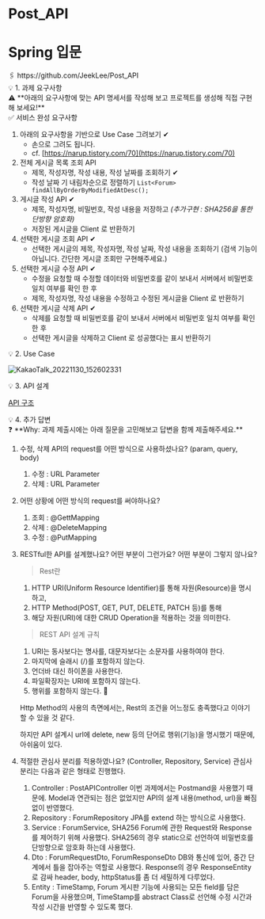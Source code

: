 # Post_API
# Spring 입문

<aside>
🖇️ https://github.com/JeekLee/Post_API

</aside>

<aside>
💡 1. 과제 요구사항

</aside>

<aside>
⚠️ **아래의 요구사항에 맞는 API 명세서를 작성해 보고 프로젝트를 생성해 직접 구현해 보세요!**

</aside>

<aside>
✅ 서비스 완성 요구사항

</aside>

1. 아래의 요구사항을 기반으로 Use Case 그려보기 ✔
    - 손으로 그려도 됩니다.
    - cf. [https://narup.tistory.com/70](https://narup.tistory.com/70)
2. 전체 게시글 목록 조회 API
    - 제목, 작성자명, 작성 내용, 작성 날짜를 조회하기 ✔
    - 작성 날짜 기 내림차순으로 정렬하기 `List<Forum> findAllByOrderByModifiedAtDesc();`
3. 게시글 작성 API ✔
    - 제목, 작성자명, 비밀번호, 작성 내용을 저장하고 *(추가구현 : SHA256을 통한 단방향 암호화)*
    - 저장된 게시글을 Client 로 반환하기
4. 선택한 게시글 조회 API ✔
    - 선택한 게시글의 제목, 작성자명, 작성 날짜, 작성 내용을 조회하기 
    (검색 기능이 아닙니다. 간단한 게시글 조회만 구현해주세요.)
5. 선택한 게시글 수정 API ✔
    - 수정을 요청할 때 수정할 데이터와 비밀번호를 같이 보내서 서버에서 비밀번호 일치 여부를 확인 한 후
    - 제목, 작성자명, 작성 내용을 수정하고 수정된 게시글을 Client 로 반환하기
6. 선택한 게시글 삭제 API ✔
    - 삭제를 요청할 때 비밀번호를 같이 보내서 서버에서 비밀번호 일치 여부를 확인 한 후
    - 선택한 게시글을 삭제하고 Client 로 성공했다는 표시 반환하기

<aside>
💡 2. Use Case

</aside>

![KakaoTalk_20221130_152602331](https://user-images.githubusercontent.com/72681875/204935243-d1b50ba1-ba5c-4ec6-b6cb-9565a6f40f83.jpg)

<aside>
💡 3. API 설계


</aside>

[API 구조](https://www.notion.so/3af19518c52a4fc9877e74a08b5558d5)

<aside>
💡 4. 추가 답변

</aside>

<aside>
❓ **Why: 과제 제출시에는 아래 질문을 고민해보고 답변을 함께 제출해주세요.**

</aside>

1. 수정, 삭제 API의 request를 어떤 방식으로 사용하셨나요? (param, query, body)
    1. 수정 : URL Parameter
    2. 삭제 : URL Parameter
2. 어떤 상황에 어떤 방식의 request를 써야하나요?
    1. 조회 : @GettMapping
    2. 삭제 : @DeleteMapping
    3. 수정 : @PutMapping
3. RESTful한 API를 설계했나요? 어떤 부분이 그런가요? 어떤 부분이 그렇지 않나요?
    
    > Rest란
    1. HTTP URI(Uniform Resource Identifier)를 통해 자원(Resource)을 명시하고,
    2. HTTP Method(POST, GET, PUT, DELETE, PATCH 등)를 통해
    3. 해당 자원(URI)에 대한 CRUD Operation을 적용하는 것을 의미한다.
    > 
    
    > REST API 설계 규칙
    1. URI는 동사보다는 명사를, 대문자보다는 소문자를 사용하여야 한다.
    2. 마지막에 슬래시 (/)를 포함하지 않는다.
    3. 언더바 대신 하이폰을 사용한다.
    4. 파일확장자는 URI에 포함하지 않는다.
    5. 행위를 포함하지 않는다. 🤔
    > 
    
    Http Method의 사용의 측면에서는, Rest의 조건을 어느정도 충족했다고 이야기 할 수 있을 것 같다.
    
    하지만 API 설계시 url에 delete, new 등의 단어로 행위(기능)을 명시했기 때문에, 아쉬움이 있다.
    
4. 적절한 관심사 분리를 적용하였나요? (Controller, Repository, Service)
관심사 분리는 다음과 같은 형태로 진행했다.
    1. Controller : PostAPIController
    이번 과제에서는 Postmand을 사용했기 때문에. Model과 연관되는 점은 없었지만 API의 설계 내용(method, url)을 빠짐없이 반영했다.
    2. Repository : ForumRepository
    JPA를 extend 하는 방식으로 사용했다.
    3. Service : ForumService, SHA256
    Forum에 관한 Request와 Response를 제어하기 위해 사용했다. SHA256의 경우 static으로 선언하여 비밀번호를 단방향으로 암호화 하는데 사용했다.
    4. Dto : ForumRequestDto, ForumResponseDto
    DB와 통신에 있어, 중간 단계에서 틀을 잡아주는 역할로 사용했다. Response의 경우 ResponseEntity로 감싸 header, body, httpStatus를 좀 더 세밀하게 다루었다.
    5. Entity : TimeStamp, Forum
    게시판 기능에 사용되는 모든 field를 담은 Forum을 사용했으며, TimeStamp를 abstract Class로 선언해 수정 시간과 작성 시간을 반영할 수 있도록 했다.
